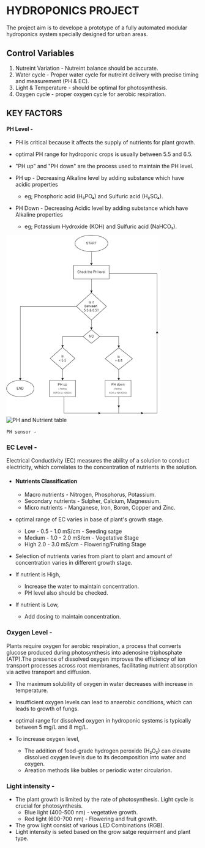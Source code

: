 # HYDROPONICS PROJECT

The project aim is to develope a prototype of a fully automated modular hydroponics system specially designed for urban areas.



## Control Variables


1. Nutreint Variation - Nutreint balance should be accurate.
2. Water cycle - Proper water cycle for nutreint delivery with precise timing and measurement (PH & EC).
3. Light & Temperature - should be optimal for photosynthesis.
4. Oxygen cycle - proper oxygen cycle for aerobic respiration.

## KEY FACTORS

#### PH Level -
-  PH is critical because it affects the supply of nutrients for plant growth.
- optimal PH range for hydroponic crops is usually between 5.5 and 6.5.
- "PH up" and "PH down" are the process used to maintain the PH level.
- PH up - Decreasing Alkaline level by adding substance which have acidic properties
    - eg; Phosphoric acid (H₃PO₄) and Sulfuric acid (H₂SO₄). 

- PH Down - Decreasing Acidic level by adding substance which have Alkaline properties
    - eg; Potassium Hydroxide (KOH) and Sulfuric acid (NaHCO₃). 
        

<img src="https://github.com/sebinmpn/Home/blob/main/Hydroponics/Assets/PH%20level.drawio.png" alt="Hydroponics System" width="400"/>
<img src="https://hydrohowto.com/wp-content/uploads/2020/11/ph-hydroponics-solution-nutrient-availability.gif" alt="PH and Nutrient table" width="500"/>


```Sensors
PH sensor - 
```
### EC Level -
Electrical Conductivity (EC) measures the ability of a solution to conduct electricity, which correlates to the concentration of nutrients in the solution.

- #### Nutrients Classification
    - Macro nutrients - Nitrogen, Phosphorus, Potassium.
    - Secondary nutrients - Sulpher, Calcium, Magnessium.
    - Micro nutrients -  Manganese, Iron, Boron, Copper and Zinc.


- optimal range of EC varies in base of plant's growth stage.
    - Low - 0.5 - 1.0 mS/cm - Seeding satge
    - Medium  - 1.0 - 2.0 mS/cm - Vegetative Stage
    - High 2.0 - 3.0 mS/cm - Flowering/Fruiting Stage
    
-  Selection of nutrients varies from plant to plant and amount of concentration varies in different growth stage.
- If nutrient is High,
    - Increase the water to maintain concentration.
    - PH level also should be checked.
- If nutrient is Low,
    - Add dosing  to maintain concentration.

### Oxygen Level -
Plants require oxygen for aerobic respiration, a process that converts glucose produced during photosynthesis into adenosine triphosphate (ATP).The presence of dissolved oxygen improves the efficiency of ion transport processes across root membranes, facilitating nutrient absorption via active transport and diffusion.

-   The maximum solubility of oxygen in water decreases with increase in temperature.
-   Insufficient oxygen levels can lead to anaerobic conditions, which can leads to growth of fungs.
-   optimal range for dissolved oxygen in hydroponic systems is typically between 5 mg/L and 8 mg/L.

- To increase oxygen level,

    - The addition of food-grade hydrogen peroxide (H₂O₂) can elevate dissolved oxygen levels due to its decomposition into water and oxygen.
    - Areation methods like bubles or periodic water circularion.

### Light intensity -
- The plant growth is limited by the rate of photosynthesis. Light cycle is crucial for photosynthesis.
    - Blue light (400-500 nm) - vegetative growth. 
    - Red light (600-700 nm) - Flowering and fruit growth.
- The grow light consist of various LED Combinations (RGB).
- Light intensity is seted based on the grow satge requirment and plant type.
